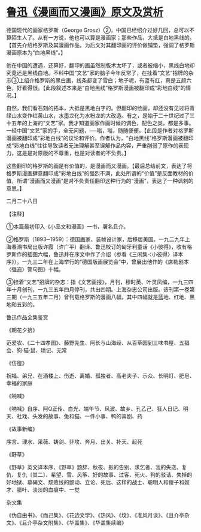 # [鲁迅《漫画而又漫画》原文及赏析](https://www.vrrw.net/wx/8605.html)

德国现代的画家格罗斯（George Grosz）②，中国已经绍介过好几回，总可以不算陌生人了。从有一方说，他也可以算是漫画家；那些作品，大抵是白地黑线的。【首先介绍格罗斯及其漫画作品，为后文对其翻印画的评价做铺垫，强调了格罗斯漫画原本为“白地黑线”。】

他在中国的遭遇，还算好，翻印的画虽然制版术太坏了，或者被缩小，黑线白地却究竟还是黑线白地。不料中国“文艺”家的脑子今年反常了，在挂着“文艺”招牌的杂志③上绍介格罗斯的黑白画，线条都变了雪白；地子呢，有蓝有红，真是五颜六色，好看得很。【此段叙述本来是“白地黑线”格罗斯漫画被翻印成“彩地白线”的情况。】



自然，我们看石刻的拓本，大抵是黑地白字的。但翻印的绘画，却还没有见过将青绿山水变作红黄山水，水墨龙化为水粉龙的大改造。有之，是始于二十世纪过了三十五年的上海的“文艺”家。我才知道画家作画时候的调色，配色之类，都是多事。一经中国“文艺”家的手，全无问题，──嗡，嗡，随随便便。【此段是作者对格罗斯漫画被翻印成“彩地白线”的议论和评价。作者认为，“白地黑线”格罗斯漫画被翻印成“彩地白线”往往导致读者无法理解甚至误解作品内容，严重削弱了原作的表现力，这是是对原版的不尊重，也是对读者的不负责。】

这些翻印的格罗斯的画是有价值的，是漫画而又漫画。【最后总结前文，表达了将格罗斯漫画肆意翻印成“彩地白线”的强烈不满，此处所谓的“价值”是反面教材的价值，所谓“漫画而又漫画”是对不负责任翻印这种行为的“漫画”，表达了一种讽刺的意思。】

二月二十八日



【注释】

①本篇最初印入《小品文和漫画》一书，署名且介。

②格罗斯（1893─1959）：德国画家、装帧设计家，后移居美国。一九二九年上海春潮书局出版许霞（许广平）翻译、鲁迅校订的匈牙利童话《小彼得》，收有格罗斯作的插图六幅，鲁迅并在序文中作了介绍（参看《三闲集·〈小彼得〉译本序》）。一九三二年在上海举行的“德国版画展览会”中，曾展出他作的《席勒剧本〈强盗〉警句图》十幅。

③挂着“文艺”招牌的杂志：指《文艺画报》，月刊，穆时英、叶灵凤编，一九三四年十月创刊，一九三五年四月停刊，共出四期。上海杂志公司出版。该刊第一卷第三期（一九三五年二月）曾刊载格罗斯的漫画八幅，其中四幅就是蓝地、红地、黑地和五彩的。

鲁迅作品全集鉴赏

《朝花夕拾》

范爱农、《二十四孝图》、藤野先生、阿长与山海经、从百草园到三味书屋、五猖会、狗·猫·鼠、琐记、无常

《仿徨》

祝福、弟兄、在酒楼上、伤逝、离婚、孤独者、高老夫子、示众、长明灯、肥皂、幸福的家庭

《呐喊》

《呐喊》自序、阿Q正传、白光、端午节、风波、故乡、孔乙己、狂人日记、明天、社戏、头发的故事、兔和猫、一件小事、鸭的喜剧、药

《故事新编》

序言、理水、采薇、铸剑、非攻、奔月、出关、补天、起死

《野草》

《野草》英文译本序、《野草》题辞、秋夜、影的告别、求乞者、我的失恋、复仇、复仇〔其二〕、希望、雪、风筝、好的故事、过客、死火、狗的驳诘、失掉的好地狱、墓碣文、颓败线的颤动、立论、死后、这样的战士、聪明人和傻子和奴才、腊叶、淡淡的血痕中、一觉

杂文集

《伪自由书》、《而己集》、《花边文学》、《热风》、《坟》、《准风月谈》、《且介亭杂文》、《且介亭杂文附集》、《华盖集》、《华盖集续编》

